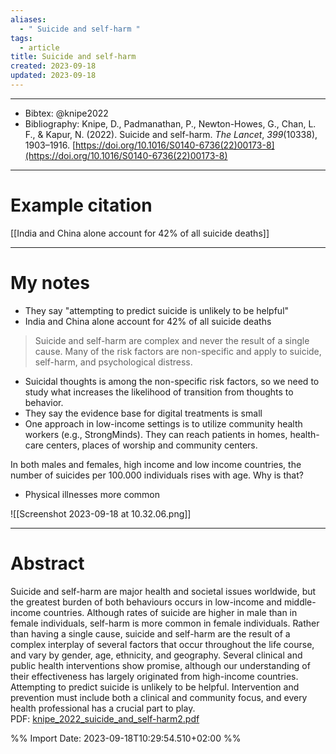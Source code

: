 ```yaml
---
aliases:
  - " Suicide and self-harm "
tags:
  - article
title: Suicide and self-harm
created: 2023-09-18
updated: 2023-09-18
---
```


---

- Bibtex: @knipe2022
- Bibliography: Knipe, D., Padmanathan, P., Newton-Howes, G., Chan, L. F., & Kapur, N. (2022). Suicide and self-harm. _The Lancet_, _399_(10338), 1903–1916. [https://doi.org/10.1016/S0140-6736(22)00173-8](https://doi.org/10.1016/S0140-6736(22)00173-8)

---
# Example citation

[[India and China alone account for 42% of all suicide deaths]]

---
# My notes
- They say "attempting to predict suicide is unlikely to be helpful"
- India and China alone account for 42% of all suicide deaths

> Suicide and self-harm are complex and never the result of a single cause. Many of the risk factors are non-specific and apply to suicide, self-harm, and psychological distress.

- Suicidal thoughts is among the non-specific risk factors, so we need to study what increases the likelihood of transition from thoughts to behavior.
- They say the evidence base for digital treatments is small
- One approach in low-income settings is to utilize community health workers (e.g., StrongMinds). They can reach patients in homes, health-care centers, places of worship and community centers.

In both males and females, high income and low income countries, the number of suicides per 100.000 individuals rises with age. Why is that?
- Physical illnesses more common


![[Screenshot 2023-09-18 at 10.32.06.png]]

---

# Abstract
Suicide and self-harm are major health and societal issues worldwide, but the greatest burden of both behaviours occurs in low-income and middle-income countries. Although rates of suicide are higher in male than in female individuals, self-harm is more common in female individuals. Rather than having a single cause, suicide and self-harm are the result of a complex interplay of several factors that occur throughout the life course, and vary by gender, age, ethnicity, and geography. Several clinical and public health interventions show promise, although our understanding of their effectiveness has largely originated from high-income countries. Attempting to predict suicide is unlikely to be helpful. Intervention and prevention must include both a clinical and community focus, and every health professional has a crucial part to play.
PDF: [knipe_2022_suicide_and_self-harm2.pdf](file:///Users/oskarflygare/Library/CloudStorage/OneDrive-KarolinskaInstitutet/30-39%20Resources/37%20-%20Personal%20research%20library/zotero-articles/Knipe/knipe_2022_suicide_and_self-harm2.pdf)

%% Import Date: 2023-09-18T10:29:54.510+02:00 %%
